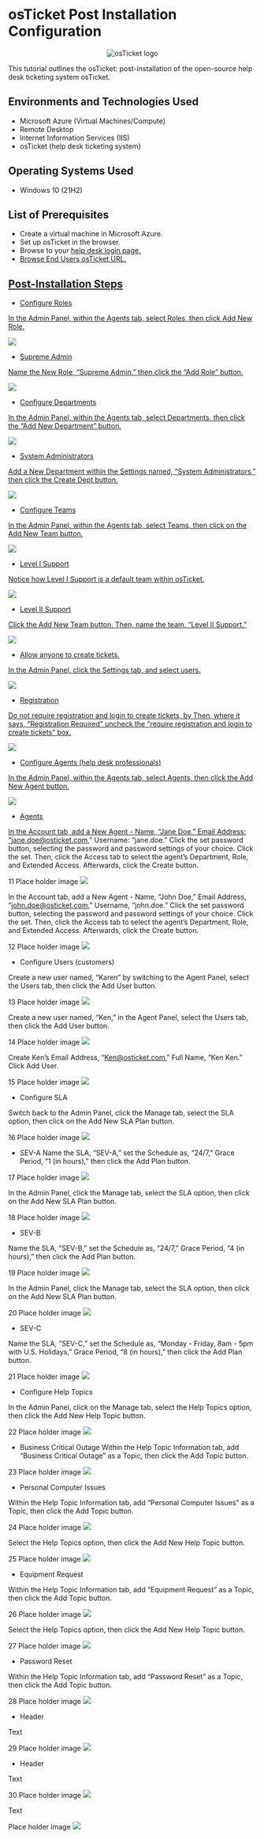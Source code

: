 # osTicket Post Installation Configuration
<p align="center">
<img src="https://i.imgur.com/Clzj7Xs.png" alt="osTicket logo"/>
</p>

This tutorial outlines the osTicket: post-installation of the open-source help desk ticketing system osTicket.<br />


<h2>Environments and Technologies Used</h2>

- Microsoft Azure (Virtual Machines/Compute)
- Remote Desktop
- Internet Information Services (IIS)
- osTicket (help desk ticketing system)

<h2>Operating Systems Used </h2>

- Windows 10</b> (21H2)

<h2>List of Prerequisites</h2>

- Create a virtual machine in Microsoft Azure.
- Set up osTicket in the browser.
- Browse to your <a href="http://localhost/osTicket/scp/login.php">help desk login page.
- Browse <a href="http://localhost/osTicket/">End Users osTicket URL.

<h2>Post-Installation Steps</h2>

- Configure Roles
<p>

In the Admin Panel, within the Agents tab, select Roles, then click Add New Role.
<p>
<img src="https://imgur.com/VW2TU8x.png">
</p>
<p>
  
- Supreme Admin
 <p>
    
Name the New Role, “Supreme Admin,” then click the “Add Role” button.
<p>

<img src="https://imgur.com/8gDvdux.png">
</p>
<p>

  
- Configure Departments

In the Admin Panel, within the Agents tab, select Departments, then click the “Add New Department” button.
<p>
<img src="https://imgur.com/aeO9g3A.png">
</p>
<p>

  
- System Administrators
  
Add a New Department within the Settings named, “System Administrators,” then click the Create Dept button.
<p>
<img src="https://imgur.com/XAWStbW.png">
</p>
<p>

- Configure Teams
  
In the Admin Panel, within the Agents tab, select Teams, then click on the Add New Team button.
<p>
<img src="https://imgur.com/jQjYPjM.png">
</p>
<p>

- Level I Support
  
Notice how Level I Support is a default team within osTicket.
<p>
<img src="https://imgur.com/2n0dQ2U.png">
</p>
<p>
  
- Level II Support
  
Click the Add New Team button. Then, name the team, “Level II Support.”
<p>
<img src="https://imgur.com/nU04zbv.png">
</p>
<p>
  
- Allow anyone to create tickets. 
  
In the Admin Panel, click the Settings tab, and select users. 
<p>
<img src="https://imgur.com/sEALYHY.png">
</p>
<p>
  
- Registration
  
Do not require registration and login to create tickets, by Then, where it says, “Registration Required” uncheck the “require registration and login to create tickets” box.
<p>
<img src="https://imgur.com/MtVEbBD.png">
</p>
<p>
  
- Configure Agents (help desk professionals)
  
In the Admin Panel, within the Agents tab, select Agents, then click the Add New Agent button.
<p>
<img src="https://imgur.com/2b0C19Z.png">
</p>
<p>
  
- Agents
  
In the Account tab, add a New Agent - Name, “Jane Doe,” Email Address: “jane.doe@osticket.com,” Username: “jane.doe.” Click the set password button, selecting the password and password settings of your choice. Click the set. Then, click the Access tab to select the agent’s Department, Role, and Extended Access. Afterwards, click the Create button.
<p>
11 Place holder image <img src="https://i.imgur.com/DJmEXEB.png">
</p>
<p>
  
In the Account tab, add a New Agent - Name, “John Doe,” Email Address, “john.doe@osticket.com,” Username, “john.doe.” Click the set password button, selecting the password and password settings of your choice. Click the set. Then, click the Access tab to select the agent’s Department, Role, and Extended Access. Afterwards, click the Create button.
<p>
12 Place holder image <img src="https://i.imgur.com/DJmEXEB.png">
</p>
<p>
  
- Configure Users (customers)
  
Create a new user named, “Karen” by switching to the Agent Panel, select the Users tab, then click the Add User button.
<p>
13 Place holder image <img src="https://i.imgur.com/DJmEXEB.png">
</p>
<p>
  
Create a new user named, “Ken,” in the Agent Panel, select the Users tab, then click the Add User button.
<p>
14 Place holder image <img src="https://i.imgur.com/DJmEXEB.png">
</p>
<p>
  
Create Ken’s Email Address, “Ken@osticket.com,” Full Name, “Ken Ken.” Click Add User.
<p>
15 Place holder image <img src="https://i.imgur.com/DJmEXEB.png">
</p>
<p>
  
- Configure SLA
  
Switch back to the Admin Panel, click the Manage tab, select the SLA option, then click on the Add New SLA Plan button.
<p>
16 Place holder image <img src="https://i.imgur.com/DJmEXEB.png">
</p>
<p>
  
- SEV-A
Name the SLA, “SEV-A,” set the Schedule as, “24/7,” Grace Period, “1 (in hours),” then click the Add Plan button.
<p>
17 Place holder image <img src="https://i.imgur.com/DJmEXEB.png">
</p>
<p>
  
In the Admin Panel, click the Manage tab, select the SLA option, then click on the Add New SLA Plan button.
<p>
18 Place holder image <img src="https://i.imgur.com/DJmEXEB.png">
</p>
<p>
  
- SEV-B
  
Name the SLA, “SEV-B,” set the Schedule as, “24/7,” Grace Period, “4 (in hours),” then click the Add Plan button.
<p>
19 Place holder image <img src="https://i.imgur.com/DJmEXEB.png">
</p>
<p>
  
In the Admin Panel, click the Manage tab, select the SLA option, then click on the Add New SLA Plan button.
<p>
20 Place holder image <img src="https://i.imgur.com/DJmEXEB.png">
</p>
<p>
  
- SEV-C
  
Name the SLA, “SEV-C,” set the Schedule as, “Monday - Friday, 8am - 5pm with U.S. Holidays,” Grace Period, “8 (in hours),” then click the Add Plan button.
<p>
21 Place holder image <img src="https://i.imgur.com/DJmEXEB.png">
</p>
<p>
  
- Configure Help Topics
  
In the Admin Panel, click on the Manage tab, select the Help Topics option, then click the Add New Help Topic button.
<p>
22 Place holder image <img src="https://i.imgur.com/DJmEXEB.png">
</p>
<p>

- Business Critical Outage
Within the Help Topic Information tab, add “Business Critical Outage” as a Topic, then click the Add Topic button.
<p>
23 Place holder image <img src="https://i.imgur.com/DJmEXEB.png">
</p>
<p>
  
- Personal Computer Issues
  
Within the Help Topic Information tab, add “Personal Computer Issues” as a Topic, then click the Add Topic button.
<p>
24 Place holder image <img src="https://i.imgur.com/DJmEXEB.png">
</p>
<p>
  
Select the Help Topics option, then click the Add New Help Topic button.
<p>
25 Place holder image <img src="https://i.imgur.com/DJmEXEB.png">
</p>
<p>
  
- Equipment Request
  
Within the Help Topic Information tab, add “Equipment Request” as a Topic, then click the Add Topic button.
<p>
26 Place holder image <img src="https://i.imgur.com/DJmEXEB.png">
</p>
<p>
  
Select the Help Topics option, then click the Add New Help Topic button.
<p>
27 Place holder image <img src="https://i.imgur.com/DJmEXEB.png">
</p>
<p>
  
- Password Reset
  
Within the Help Topic Information tab, add “Password Reset” as a Topic, then click the Add Topic button.
<p>
28 Place holder image <img src="https://i.imgur.com/DJmEXEB.png">
</p>
<p>
  
- Header
  
Text
<p>
29 Place holder image <img src="https://i.imgur.com/DJmEXEB.png">
</p>
<p>
  
- Header
  
Text
<p>
30 Place holder image <img src="https://i.imgur.com/DJmEXEB.png">
</p>
<p>
  
Text
<p>
Place holder image <img src="https://i.imgur.com/DJmEXEB.png">
</p>
<p>

